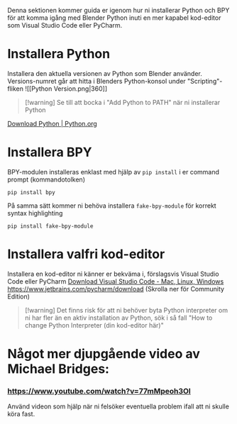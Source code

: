 Denna sektionen kommer guida er igenom hur ni installerar Python och BPY för att komma igång med Blender Python inuti en mer kapabel kod-editor som Visual Studio Code eller PyCharm.
# Installera Python
Installera den aktuella versionen av Python som Blender använder.
Versions-numret går att hitta i Blenders Python-konsol under "Scripting"-fliken
![[Python Version.png|360]]
>[!warning] Se till att bocka i "Add Python to PATH" när ni installerar Python

[Download Python | Python.org](https://www.python.org/downloads/)
# Installera BPY
BPY-modulen installeras enklast med hjälp av ``pip install`` i er command prompt (kommandotolken)
```
pip install bpy
```
På samma sätt kommer ni behöva installera ``fake-bpy-module`` för korrekt syntax highlighting
```
pip install fake-bpy-module
```
# Installera valfri kod-editor
Installera en kod-editor ni känner er bekväma i, förslagsvis Visual Studio Code eller PyCharm
[Download Visual Studio Code - Mac, Linux, Windows](https://code.visualstudio.com/download)
https://www.jetbrains.com/pycharm/download (Skrolla ner för Community Edition)
>[!warning] Det finns risk för att ni behöver byta Python interpreter om ni har fler än en aktiv installation av Python, sök i så fall "How to change Python Interpreter (din kod-editor här)"
>
# Något mer djupgående video av Michael Bridges:
### https://www.youtube.com/watch?v=77mMpeoh3OI
Använd videon som hjälp när ni felsöker eventuella problem ifall att ni skulle köra fast.